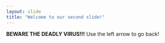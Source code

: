 ```yaml
---
layout: slide
title: "Welcome to our second slide!"
---
```

**BEWARE THE DEADLY VIRUS!!!**
Use the left arrow to go back!
